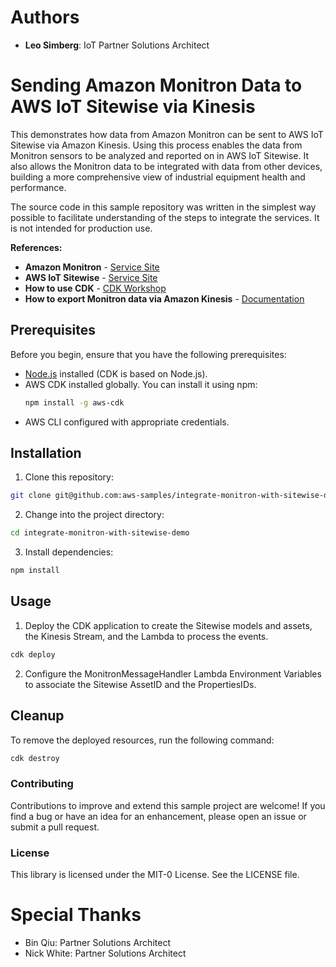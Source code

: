 # Authors
* **Leo Simberg**: IoT Partner Solutions Architect

# Sending Amazon Monitron Data to AWS IoT Sitewise via Kinesis

This demonstrates how data from Amazon Monitron can be sent to AWS IoT Sitewise via Amazon Kinesis. Using this process enables the data from Monitron sensors to be analyzed and reported on in AWS IoT Sitewise. It also allows the Monitron data to be integrated with data from other devices, building a more comprehensive view of industrial equipment health and performance.

The source code in this sample repository was written in the simplest way possible to facilitate understanding of the steps to integrate the services. It is not intended for production use.

**References:**

- **Amazon Monitron** - [Service Site](https://aws.amazon.com/monitron/)
- **AWS IoT Sitewise** - [Service Site](https://aws.amazon.com/iot-sitewise/)
- **How to use CDK** - [CDK Workshop](https://cdkworkshop.com/)
- **How to export Monitron data via Amazon Kinesis** - [Documentation](https://docs.aws.amazon.com/Monitron/latest/user-guide/monitron-kinesis-export-v2.html)


## Prerequisites

Before you begin, ensure that you have the following prerequisites:

- [Node.js](https://nodejs.org/) installed (CDK is based on Node.js).
- AWS CDK installed globally. You can install it using npm:
  ```bash
  npm install -g aws-cdk

- AWS CLI configured with appropriate credentials.


## Installation
1. Clone this repository:

```bash
git clone git@github.com:aws-samples/integrate-monitron-with-sitewise-demo.git
```

2. Change into the project directory:
```bash
cd integrate-monitron-with-sitewise-demo
```

3. Install dependencies:
```bash
npm install
```

## Usage
1. Deploy the CDK application to create the Sitewise models and assets, the Kinesis Stream, and the Lambda to process the events.

```bash
cdk deploy
```

2. Configure the MonitronMessageHandler Lambda Environment Variables to associate the Sitewise AssetID and the PropertiesIDs.

## Cleanup
To remove the deployed resources, run the following command:

```bash
cdk destroy
```

### Contributing
Contributions to improve and extend this sample project are welcome! If you find a bug or have an idea for an enhancement, please open an issue or submit a pull request.

### License
This library is licensed under the MIT-0 License. See the LICENSE file.

### 
# Special Thanks
* Bin Qiu: Partner Solutions Architect 
* Nick White: Partner Solutions Architect
